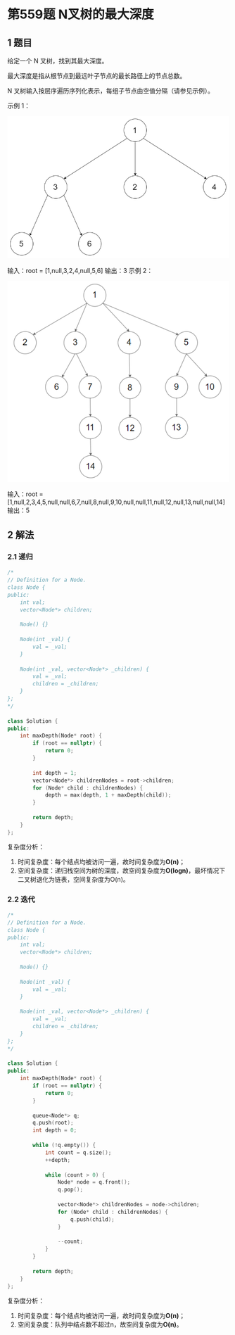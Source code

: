 # 第559题 N叉树的最大深度

## 1 题目

给定一个 N 叉树，找到其最大深度。

最大深度是指从根节点到最远叶子节点的最长路径上的节点总数。

N 叉树输入按层序遍历序列化表示，每组子节点由空值分隔（请参见示例）。

示例 1：

![559-题图1](images/559-题图1.png)

输入：root = [1,null,3,2,4,null,5,6]
输出：3
示例 2：

![559-题图2](images/559-题图2.png)

输入：root = [1,null,2,3,4,5,null,null,6,7,null,8,null,9,10,null,null,11,null,12,null,13,null,null,14]
输出：5

## 2 解法

### 2.1 递归

```c++
/*
// Definition for a Node.
class Node {
public:
    int val;
    vector<Node*> children;

    Node() {}

    Node(int _val) {
        val = _val;
    }

    Node(int _val, vector<Node*> _children) {
        val = _val;
        children = _children;
    }
};
*/

class Solution {
public:
    int maxDepth(Node* root) {
        if (root == nullptr) {
            return 0;
        }

        int depth = 1;
        vector<Node*> childrenNodes = root->children;
        for (Node* child : childrenNodes) {
            depth = max(depth, 1 + maxDepth(child));
        }

        return depth;
    }
};
```

复杂度分析：

1. 时间复杂度：每个结点均被访问一遍，故时间复杂度为**O(n)**；
2. 空间复杂度：递归栈空间为树的深度，故空间复杂度为**O(logn)**，最坏情况下二叉树退化为链表，空间复杂度为O(n)。

### 2.2 迭代

```c++
/*
// Definition for a Node.
class Node {
public:
    int val;
    vector<Node*> children;

    Node() {}

    Node(int _val) {
        val = _val;
    }

    Node(int _val, vector<Node*> _children) {
        val = _val;
        children = _children;
    }
};
*/

class Solution {
public:
    int maxDepth(Node* root) {
        if (root == nullptr) {
            return 0;
        }

        queue<Node*> q;
        q.push(root);
        int depth = 0;

        while (!q.empty()) {
            int count = q.size();
            ++depth;

            while (count > 0) {
                Node* node = q.front();
                q.pop();

                vector<Node*> childrenNodes = node->children;
                for (Node* child : childrenNodes) {
                    q.push(child);
                }

                --count;
            }
        }

        return depth;
    }
};
```

复杂度分析：

1. 时间复杂度：每个结点均被访问一遍，故时间复杂度为**O(n)**；
2. 空间复杂度：队列中结点数不超过n，故空间复杂度为**O(n)**。